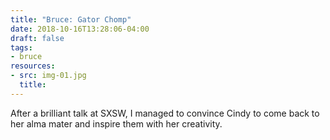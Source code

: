 ```yaml
---
title: "Bruce: Gator Chomp"
date: 2018-10-16T13:28:06-04:00
draft: false
tags:
- bruce
resources:
- src: img-01.jpg
  title:
---
```


After a brilliant talk at SXSW, I managed to convince Cindy to come back to her alma mater and inspire them with her creativity.
